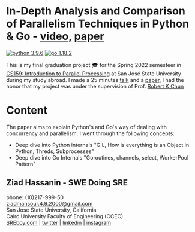 # In-Depth Analysis and Comparison of Parallelism Techniques in Python & Go - [video](https://youtube.com/playlist?list=PLtRAgw3FCYeADHsZmx2gzM52m-HiRQx0h), [paper](N-CS159.pdf)

[![python 3.9.6](https://img.shields.io/badge/Python-3.10.4-<COLOR>.svg)](https://shields.io/)
[![go 1.18.2](https://img.shields.io/badge/Go-1.18.2-<COLOR>.svg)](https://shields.io/)

This is my final graduation project 🎓 for the Spring 2022 semesteer in [CS159: Introduction to Parallel Processing](https://www.sjsu.edu/people/robert.chun/courses/cs159/index.html) at San José State University during my study abroad. I made a 25 minutes [talk]() and a [paper](), I had the honor that my project was under the supervision of Prof. [Robert K Chun](https://www.sjsu.edu/people/robert.chun/)

# Content
The paper aims to explain Python's and Go's way of dealing with concurrency and parallelism. I went through the following concepts:
- Deep dive into Python internals "GIL, How is everything is an Object in Python, Threds, Subprocesses"
- Deep dive into Go Internals "Goroutines, channels, select, WorkerPool Pattern"

Ziad Hassanin - SWE Doing SRE
-----------------------------
phone: (10)217-999-50 <br/>
ziadmansour.4.9.2000@gmail.com <br/>
San José State University, California <br/>
Cairo University Faculty of Engineering (CCEC) <br/>
[SREboy.com](https://www.sreboy.com/) | [twitter](https://twitter.com/ziad_m_404) | [linkedin](https://www.linkedin.com/in/ziad-mansour/) | [instagram](https://www.instagram.com/ziad_m_404/) <br/>

